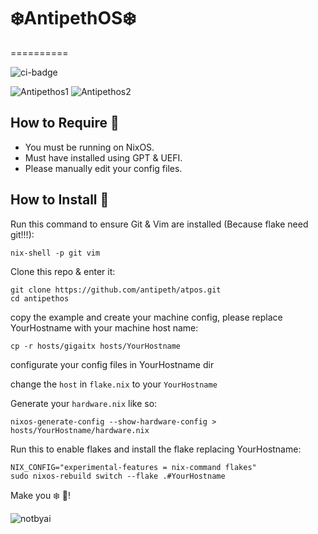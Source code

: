 # ❄️AntipethOS❄️
==========

![ci-badge](https://img.shields.io/static/v1?label=Built%20with&message=NixOS&color=blue&logo=nixos&link=https://nixos.org&labelColor=111212)

![Antipethos1](https://github.com/antipeth/antipethos/blob/main/config/pic/demo1.webp)
![Antipethos2](https://github.com/antipeth/antipethos/blob/main/config/pic/demo2.webp)

##  How to Require 🧊
- You must be running on NixOS.
- Must have installed using GPT & UEFI.
- Please manually edit your config files.

##  How to Install 👊

Run this command to ensure Git & Vim are installed (Because flake need git!!!):

```
nix-shell -p git vim
```

Clone this repo & enter it:

```
git clone https://github.com/antipeth/atpos.git
cd antipethos
```

copy the example and create your machine config, please replace YourHostname with your machine host name:

```
cp -r hosts/gigaitx hosts/YourHostname
```
configurate your config files in YourHostname dir

change the `host` in `flake.nix` to your `YourHostname`

Generate your `hardware.nix` like so:

```
nixos-generate-config --show-hardware-config > hosts/YourHostname/hardware.nix
```

Run this to enable flakes and install the flake replacing YourHostname:

```
NIX_CONFIG="experimental-features = nix-command flakes"
sudo nixos-rebuild switch --flake .#YourHostname
```

Make you ❄️  🥶!

![notbyai](https://notbyai.fyi/img/written-by-human-not-by-ai-white.svg)
